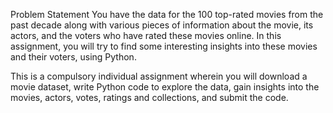 Problem Statement
You have the data for the 100 top-rated movies from the past decade along with various pieces of information about the movie, its actors, and the voters who have rated these movies online. In this assignment, you will try to find some interesting insights into these movies and their voters, using Python.

 

This is a compulsory individual assignment wherein you will download a movie dataset, write Python code to explore the data, gain insights into the movies, actors, votes, ratings and collections, and submit the code.

